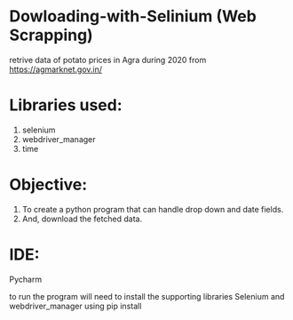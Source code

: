 # Dowloading-with-Selinium (Web Scrapping)
retrive data of potato prices in Agra during 2020 from https://agmarknet.gov.in/

# Libraries used:
1. selenium
2. webdriver_manager
3. time

# Objective:
1. To create a python program that can handle drop down and date fields.
2. And, download the fetched data.

# IDE:
Pycharm

to run the program will need to install the supporting libraries Selenium and webdriver_manager using pip install
